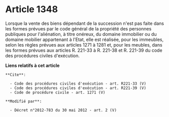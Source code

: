 # Article 1348

Lorsque la vente des biens dépendant de la succession n'est pas faite dans les formes prévues par le code général de la
propriété des personnes publiques pour l'aliénation, à titre onéreux, du domaine immobilier ou du domaine mobilier
appartenant à l'Etat, elle est réalisée, pour les immeubles, selon les règles prévues aux articles 1271 à 1281 et, pour les
meubles, dans les formes prévues aux articles R. 221-33 à R. 221-38 et R. 221-39 du code des procédures civiles d'exécution.

**Liens relatifs à cet article**

	**Cite**:

	  - Code des procédures civiles d'exécution - art. R221-33 (V)
	  - Code des procédures civiles d'exécution - art. R221-39 (V)
	  - Code de procédure civile - art. 1271 (V)

	**Modifié par**:

	  - Décret n°2012-783 du 30 mai 2012 - art. 2 (V)
